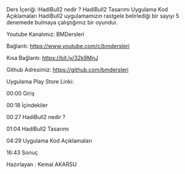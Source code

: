 Ders İçeriği :HadiBull2 nedir ?  HadiBull2 Tasarımı Uygulama Kod Açıklamaları HadiBull2 uygulamamızın rastgele belirlediği bir sayıyı 5 denemede bulmaya çalıştığımız bir oyundur. 



Youtube Kanalımız: BMDersleri

Bağlantı: https://www.youtube.com/c/bmdersleri

Kısa Bağlantı: https://bit.ly/32k9MnJ

Github Adresimiz: https://github.com/bmdersleri

Uygulama Play Store Linki: 

00:00 Giriş

00:18 İçindekiler

00:27 HadiBull2 nedir ?  

01:04 HadiBull2 Tasarımı

04:29 Uygulama Kod Açıklamaları

16:43 Sonuç



Hazırlayan : Kemal AKARSU

